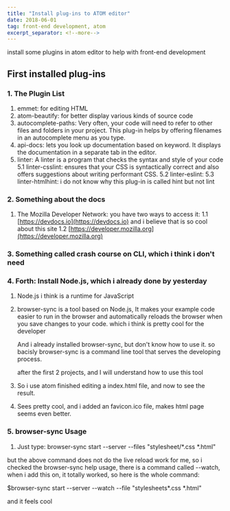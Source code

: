 ```yaml
---
title: "Install plug-ins to ATOM editor"
date: 2018-06-01
tag: front-end development, atom
excerpt_separator: <!--more-->
---
```


install some plugins in atom editor to help with front-end development
<!--more-->
## First installed plug-ins

### 1. The Plugin List

  1. emmet: for editing HTML
  2. atom-beautify: for better display various kinds of source code
  3. autocomplete-paths: Very often, your code will need to refer to other files
     and folders in your project. This plug-in helps by offering filenames in an
     autocomplete menu as you type.
  4. api-docs:  lets you look up documentation based on keyword. It displays the
     documentation in a separate tab in the editor.
  5. linter: A linter is a program that checks the syntax and style of your code
    5.1 linter-csslint:  ensures that your CSS is syntactically correct and also
        offers suggestions about writing performant CSS.
    5.2 linter-eslint:
    5.3 linter-htmlhint: i do not know why this plug-in is called hint but not lint

### 2. Something about the docs

  1. The Mozilla Developer Network: you have two ways to access it:
    1.1 [https://devdocs.io](https://devdocs.io) and i believe that is so cool about this site
    1.2 [https://developer.mozilla.org](https://developer.mozilla.org)

### 3. Something called crash course on CLI, which i think i don't need

### 4. Forth: Install Node.js, which i already done by yesterday

  1. Node.js i think is a runtime for JavaScript
  2. browser-sync is a tool based on Node.js,  It makes your example code easier
     to run in the browser and automatically reloads the browser when you save
     changes to your code. which i think is pretty cool for the developer

     And i already installed browser-sync, but don't know how to use it. so bacisly
     browser-sync is a command line tool that serves the developing process.

     after the first 2 projects, and I will understand how to use this tool

  3. So i use atom finished editing a index.html file, and now to see the result.
  4. Sees pretty cool, and i added an favicon.ico file, makes html page seems
     even better.

### 5. browser-sync Usage

  1. Just type:
    browser-sync start --server --files "stylesheet/\*.css \*.html"

  but the above command does not do the live reload work for me, so i checked the
  browser-sync help usage, there is a command called --watch, when i add this on,
  it totally worked, so here is the whole command:

  $browser-sync start --server --watch --file "stylesheets\*.css *.html"

  and it feels cool
